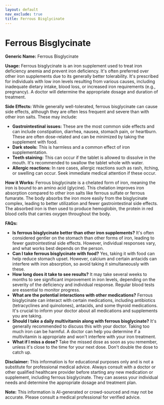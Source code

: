 ```yaml
---
layout: default
nav_exclude: true
title: Ferrous Bisglycinate
---
```


# Ferrous Bisglycinate

**Generic Name:** Ferrous Bisglycinate

**Usage:**  Ferrous bisglycinate is an iron supplement used to treat iron deficiency anemia and prevent iron deficiency.  It's often preferred over other iron supplements due to its generally better tolerability.  It's prescribed for individuals with low iron levels resulting from various causes, including inadequate dietary intake, blood loss, or increased iron requirements (e.g., pregnancy).  A doctor will determine the appropriate dosage and duration of treatment.

**Side Effects:**  While generally well-tolerated, ferrous bisglycinate can cause side effects, although they are often less frequent and severe than with other iron salts. These may include:

* **Gastrointestinal issues:**  These are the most common side effects and can include constipation, diarrhea, nausea, stomach pain, or heartburn.  These are often dose-related and can be minimized by taking the supplement with food.
* **Dark stools:** This is harmless and a common effect of iron supplementation.
* **Teeth staining:** This can occur if the tablet is allowed to dissolve in the mouth.  It's recommended to swallow the tablet whole with water.
* **Allergic reactions:** In rare cases, allergic reactions such as rash, itching, or swelling can occur.  Seek immediate medical attention if these occur.


**How it Works:** Ferrous bisglycinate is a chelated form of iron, meaning the iron is bound to an amino acid (glycine). This chelation improves iron absorption compared to other iron salts like ferrous sulfate or ferrous fumarate.  The body absorbs the iron more easily from the bisglycinate complex, leading to better utilization and fewer gastrointestinal side effects. The absorbed iron is then used to produce hemoglobin, the protein in red blood cells that carries oxygen throughout the body.


**FAQs:**

* **Is ferrous bisglycinate better than other iron supplements?**  It's often considered gentler on the stomach than other forms of iron, leading to fewer gastrointestinal side effects. However, individual responses vary, and what works best depends on the person.
* **Can I take ferrous bisglycinate with food?** Yes, taking it with food can help reduce stomach upset.  However,  calcium and certain antacids can interfere with iron absorption, so avoid taking it simultaneously with these.
* **How long does it take to see results?** It may take several weeks to months to see significant improvement in iron levels, depending on the severity of the deficiency and individual response. Regular blood tests are essential to monitor progress.
* **What are the potential interactions with other medications?** Ferrous bisglycinate can interact with certain medications, including antibiotics (tetracyclines and quinolones), antacids, and some thyroid medications.  It's crucial to inform your doctor about all medications and supplements you are taking.
* **Should I take a daily multivitamin along with ferrous bisglycinate?**  It's generally recommended to discuss this with your doctor. Taking too much iron can be harmful. A doctor can help you determine if a multivitamin is appropriate and won't interfere with your iron treatment.
* **What if I miss a dose?** Take the missed dose as soon as you remember, unless it's close to the time for your next dose.  Don't double the dose to catch up.


**Disclaimer:** This information is for educational purposes only and is not a substitute for professional medical advice.  Always consult with a doctor or other qualified healthcare provider before starting any new medication or supplement, including ferrous bisglycinate. They can assess your individual needs and determine the appropriate dosage and treatment plan.


**Note:** This information is AI-generated or crowd-sourced and may not be accurate. Please consult a medical professional for verified advice.
